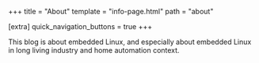 +++
title = "About"
template = "info-page.html"
path = "about"

[extra]
quick_navigation_buttons = true
+++

This blog is about embedded Linux, and especially about embedded Linux in long living industry and home automation context.
